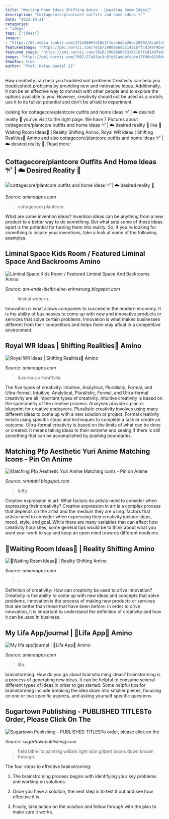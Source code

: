 ```yaml
---
title: "Waiting Room Ideas Shifting Amino - 🍰waiting Room Ideas🍰"
description: "Cottagecore/plantcore outfits and home ideas 𖧧˚"
date: "2022-10-21"
categories:
- "ideas"
tags: ["ideas"]
images:
- "https://64.media.tumblr.com/372c8809fd10e3f1ec4babe26ec20292/6cadfa9356ff067f-af/s540x810/4c454e1ab80d614bc3eac75df2d3399389c23eef.jpg"
featuredImage: "https://pm1.narvii.com/7816/2900666d531421bffc814979be8faaff6f8076dar1-500-538v2_hq.jpg"
featured_image: "https://pm1.narvii.com/7816/2900666d531421bffc814979be8faaff6f8076dar1-500-538v2_hq.jpg"
image: "https://pm1.narvii.com/7907/27a55ac3c6fe61addafcaee17f66e02304ee1b59r1-736-920v2_hq.jpg"
ShowToc: true
author: "Prof. Haley Daniel II"
---
```



How creativity can help you troubleshoot problems
Creativity can help you troubleshoot problems by providing new and innovative ideas. Additionally, it can be an effective way to connect with other people and to explore the options available to you. However, creativity should not be used as a crutch; use it to its fullest potential and don't be afraid to experiment.

	

		
looking for cottagecore/plantcore outfits and home ideas 𖧧˚ | ☁️ desired reality 🍒 you've visit to the right page. We have 7 Pictures about cottagecore/plantcore outfits and home ideas 𖧧˚ | ☁️ desired reality 🍒 like 🍰Waiting Room Ideas🍰 | Reality Shifting Amino, Royal WR ideas | Shifting Realities🏰 Amino and also cottagecore/plantcore outfits and home ideas 𖧧˚ | ☁️ desired reality 🍒. Read more:
		
    
## Cottagecore/plantcore Outfits And Home Ideas 𖧧˚ | ☁️ Desired Reality 🍒

<img loading=lazy src="https://pm1.narvii.com/7816/2900666d531421bffc814979be8faaff6f8076dar1-500-538v2_hq.jpg" onerror="this.onerror=null;this.src='https://tse3.mm.bing.net/th?id=OIP.vnz3vgFk60khVWiehuMhzgHaH-&amp;pid=15.1';" alt="cottagecore/plantcore outfits and home ideas 𖧧˚ | ☁️ desired reality 🍒">

_Source: aminoapps.com_

>cottagecore plantcore. 

	

What are some invention ideas?
Invention ideas can be anything from a new product to a better way to do something. But what sets some of these ideas apart is the potential for turning them into reality. So, if you're looking for something to inspire your inventions, take a look at some of the following examples.

    
## Liminal Space Kids Room / Featured Liminal Space And Backrooms Amino

<img loading=lazy src="https://64.media.tumblr.com/372c8809fd10e3f1ec4babe26ec20292/6cadfa9356ff067f-af/s540x810/4c454e1ab80d614bc3eac75df2d3399389c23eef.jpg" onerror="this.onerror=null;this.src='https://tse3.mm.bing.net/th?id=OIP.pcUjpEitgacqSO5FqMjj9wHaE7&amp;pid=15.1';" alt="Liminal Space Kids Room / Featured Liminal Space And Backrooms Amino">

_Source: am-ende-bleibt-eine-erinnerung.blogspot.com_

>liminal woburn. 

	

Innovation is what allows companies to succeed in the modern economy. It is the ability of businesses to come up with new and innovative products or services that solve certain problems. Innovation is what makes businesses different from their competitors and helps them stay afloat in a competitive environment.

    
## Royal WR Ideas | Shifting Realities🏰 Amino

<img loading=lazy src="http://pm1.narvii.com/7767/7605fb24cf3fdb656dbfbd4c6300d2fee76b56car1-1400-1120v2_uhq.jpg" onerror="this.onerror=null;this.src='https://tse3.mm.bing.net/th?id=OIP.sBiA0rgxAFp1cNVvO9205AHaF7&amp;pid=15.1';" alt="Royal WR ideas | Shifting Realities🏰 Amino">

_Source: aminoapps.com_

>luxurious artcraftvila. 

	

The five types of creativity: Intuitive, Analytical, Pluralistic, Formal, and Ultra-formal.
Intuitive, Analytical, Pluralistic, Formal, and Ultra-formal creativity are all important types of creativity. Intuitive creativity is based on the spontaneity of the creative process. Analyses provide a plan or blueprint for creative endeavors. Pluralistic creativity involves using many different ideas to come up with a new solution or project. Formal creativity entails using specific steps and techniques to complete a task or create an outcome. Ultra-formal creativity is based on the limits of what can be done or created. It means taking ideas to their extreme and seeing if there is still something that can be accomplished by pushing boundaries.

    
## Matching Pfp Aesthetic Yuri Anime Matching Icons - Pin On Anime

<img loading=lazy src="https://i.pinimg.com/originals/eb/3c/a5/eb3ca5cb81e52a189f0c173b6e605cc0.jpg" onerror="this.onerror=null;this.src='https://tse2.mm.bing.net/th?id=OIP.ToLT1HzwP6ierE7I2ExBQQHaIJ&amp;pid=15.1';" alt="Matching Pfp Aesthetic Yuri Anime Matching Icons - Pin on Anime">

_Source: renatahi.blogspot.com_

>luffy. 

	

Creative expression in art: What factors do artists need to consider when expressing their creativity?
Creative expression in art is a complex process that depends on the artist and the medium they are using. factors that artists need to consider when expressing their creativity include ideas, mood, style, and goal. While there are many variables that can affect how creativity flourishes, some general tips would be to think about what you want your work to say and keep an open mind towards different mediums.

    
## 🍰Waiting Room Ideas🍰 | Reality Shifting Amino

<img loading=lazy src="https://pm1.narvii.com/7907/27a55ac3c6fe61addafcaee17f66e02304ee1b59r1-736-920v2_hq.jpg" onerror="this.onerror=null;this.src='https://tse2.mm.bing.net/th?id=OIP.aetIN2TcdJlwY7diDQDI0AHaJQ&amp;pid=15.1';" alt="🍰Waiting Room Ideas🍰 | Reality Shifting Amino">

_Source: aminoapps.com_

>. 

	

Definition of creativity: How can creativity be used to drive innovation?
Creativity is the ability to come up with new ideas and concepts that solve problems. Innovation is the process of making new products or services that are better than those that have been before. In order to drive innovation, it is important to understand the definition of creativity and how it can be used in business.

    
## My Lifa App/journal | 💜Lifa App💜 Amino

<img loading=lazy src="https://pm1.narvii.com/7862/db02d4d566e3df7159bb7b986b9674b9c405aedar1-1283-2048v2_hq.jpg" onerror="this.onerror=null;this.src='https://tse4.mm.bing.net/th?id=OIP.SPgIO4fiyKIZYlbmx81EzQHaL1&amp;pid=15.1';" alt="My lifa app/journal | 💜Lifa App💜 Amino">

_Source: aminoapps.com_

>lifa. 

	

brainstorming: How do you go about brainstorming ideas?
brainstorming is a process of generating new ideas. It can be helpful to consume several different types of ideas in order to get started. Some helpful tips for brainstorming include breaking the idea down into smaller pieces, focusing on one or two specific aspects, and asking yourself specific questions.

    
## Sugartown Publishing - PUBLISHED TITLESTo Order, Please Click On The

<img loading=lazy src="http://sugartownpublishing.com/yahoo_site_admin/assets/images/Voices_from_the_Field_at_350_dpi.80123431_std.jpg" onerror="this.onerror=null;this.src='https://tse3.mm.bing.net/th?id=OIP.fjDD9v3ye_t8jggkGVyhbgHaLH&amp;pid=15.1';" alt="Sugartown Publishing - PUBLISHED TITLESTo order, please click on the">

_Source: sugartownpublishing.com_

>field bible its painting william light isbn gilbert books down known through. 

	

The four steps to effective brainstroming:
1. The brainstroming process begins with identifying your key problems and working on solutions.
2. Once you have a solution, the next step is to test it out and see how effective it is.

3. Finally, take action on the solution and follow through with the plan to make sure it works.

